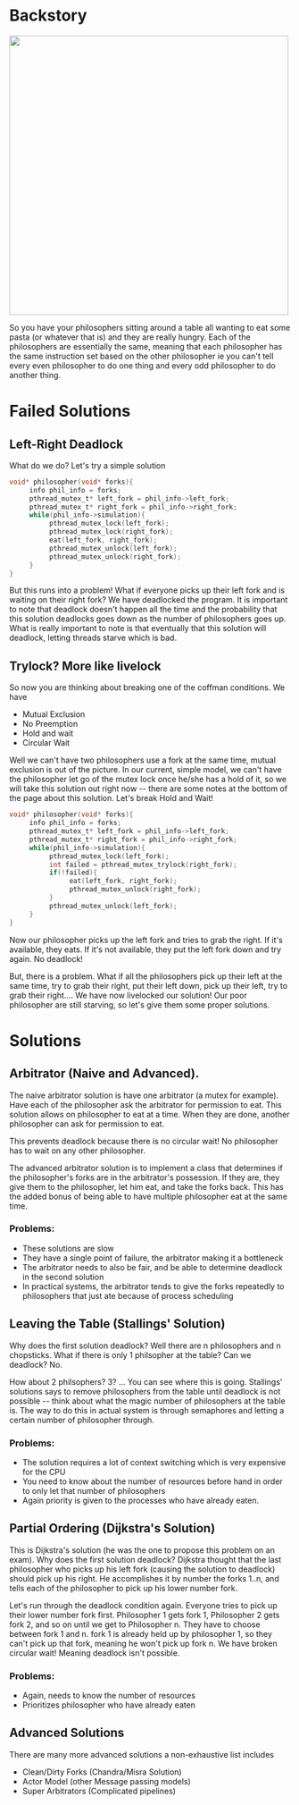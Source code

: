 # Backstory
<img src="https://upload.wikimedia.org/wikipedia/commons/7/7b/An_illustration_of_the_dining_philosophers_problem.png" height="500px" width="500px">

So you have your philosophers sitting around a table all wanting to eat some pasta (or whatever that is) and they are really hungry. Each of the philosophers are essentially the same, meaning that each philosopher has the same instruction set based on the other philosopher ie you can't tell every even philosopher to do one thing and every odd philosopher to do another thing.

# Failed Solutions
## Left-Right Deadlock
What do we do? Let's try a simple solution

````C
void* philosopher(void* forks){
     info phil_info = forks;
     pthread_mutex_t* left_fork = phil_info->left_fork;
     pthread_mutex_t* right_fork = phil_info->right_fork;
     while(phil_info->simulation){
          pthread_mutex_lock(left_fork);
          pthread_mutex_lock(right_fork);
          eat(left_fork, right_fork);
          pthread_mutex_unlock(left_fork);
          pthread_mutex_unlock(right_fork);
     }
}
````

But this runs into a problem! What if everyone picks up their left fork and is waiting on their right fork? We have deadlocked the program. It is important to note that deadlock doesn't happen all the time and the probability that this solution deadlocks goes down as the number of philosophers goes up. What is really important to note is that eventually that this solution will deadlock, letting threads starve which is bad.

## Trylock? More like livelock
So now you are thinking about breaking one of the coffman conditions. We have
- Mutual Exclusion
- No Preemption
- Hold and wait
- Circular Wait

Well we can't have two philosophers use a fork at the same time, mutual exclusion is out of the picture. In our current, simple model, we can't have the philosopher let go of the mutex lock once he/she has a hold of it, so we will take this solution out right now -- there are some notes at the bottom of the page about this solution. Let's break Hold and Wait!
````C
void* philosopher(void* forks){
     info phil_info = forks;
     pthread_mutex_t* left_fork = phil_info->left_fork;
     pthread_mutex_t* right_fork = phil_info->right_fork;
     while(phil_info->simulation){
          pthread_mutex_lock(left_fork);
          int failed = pthread_mutex_trylock(right_fork);
          if(!failed){
               eat(left_fork, right_fork);
               pthread_mutex_unlock(right_fork);
          }
          pthread_mutex_unlock(left_fork);
     }
}
````

Now our philosopher picks up the left fork and tries to grab the right. If it's available, they eats. If it's not available, they put the left fork down and try again. No deadlock!

But, there is a problem. What if all the philosophers pick up their left at the same time, try to grab their right, put their left down, pick up their left, try to grab their right.... We have now livelocked our solution! Our poor philosopher are still starving, so let's give them some proper solutions.

# Solutions
## Arbitrator (Naive and Advanced).

The naive arbitrator solution is have one arbitrator (a mutex for example). Have each of the philosopher ask the arbitrator for permission to eat. This solution allows on philosopher to eat at a time. When they are done, another philosopher can ask for permission to eat.

This prevents deadlock because there is no circular wait! No philosopher has to wait on any other philosopher.

The advanced arbitrator solution is to implement a class that determines if the philosopher's forks are in the arbitrator's possession. If they are, they give them to the philosopher, let him eat, and take the forks back. This has the added bonus of being able to have multiple philosopher eat at the same time.

### Problems:
- These solutions are slow
- They have a single point of failure, the arbitrator making it a bottleneck
- The arbitrator needs to also be fair, and be able to determine deadlock in the second solution
- In practical systems, the arbitrator tends to give the forks repeatedly to philosophers that just ate because of process scheduling

## Leaving the Table (Stallings' Solution)
Why does the first solution deadlock? Well there are n philosophers and n chopsticks. What if there is only 1 philsopher at the table? Can we deadlock? No. 

How about 2 philsophers? 3? ... You can see where this is going. Stallings' solutions says to remove philosophers from the table until deadlock is not possible -- think about what the magic number of philosophers at the table is. The way to do this in actual system is through semaphores and letting a certain number of philosopher through.

### Problems:
- The solution requires a lot of context switching which is very expensive for the CPU
- You need to know about the number of resources before hand in order to only let that number of philosophers
- Again priority is given to the processes who have already eaten.

## Partial Ordering (Dijkstra's Solution)
This is Dijkstra's solution (he was the one to propose this problem on an exam). Why does the first solution deadlock? Dijkstra thought that the last philosopher who picks up his left fork (causing the solution to deadlock) should pick up his right. He accomplishes it by number the forks 1..n, and tells each of the philosopher to pick up his lower number fork.

Let's run through the deadlock condition again. Everyone tries to pick up their lower number fork first. Philosopher 1 gets fork 1, Philosopher 2 gets fork 2, and so on until we get to Philosopher n. They have to choose between fork 1 and n. fork 1 is already held up by philosopher 1, so they can't pick up that fork, meaning he won't pick up fork n. We have broken circular wait! Meaning deadlock isn't possible.

### Problems:
- Again, needs to know the number of resources
- Prioritizes philosopher who have already eaten

## Advanced Solutions

There are many more advanced solutions a non-exhaustive list includes
- Clean/Dirty Forks (Chandra/Misra Solution)
- Actor Model (other Message passing models)
- Super Arbitrators (Complicated pipelines)

